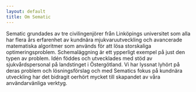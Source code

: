 ```yaml
---
layout: default
title: Om Sematic
---
```


Sematic grundades av tre civilingenjörer från Linköpings universitet som alla har flera års erfarenhet av kundnära mjukvaruutveckling och avancerade matematiska algoritmer som används för att lösa storskaliga optimeringsproblem. Schemaläggning är ett ypperligt exempel på just den typen av problem. Idén föddes och utvecklades med stöd av sjukvårdspersonal på landstinget i Östergötland. Vi har lyssnat lyhört på deras problem och lösningsförslag och med Sematics fokus på kundnära utveckling har det bidragit oerhört mycket till skapandet av våra användarvänliga verktyg.
